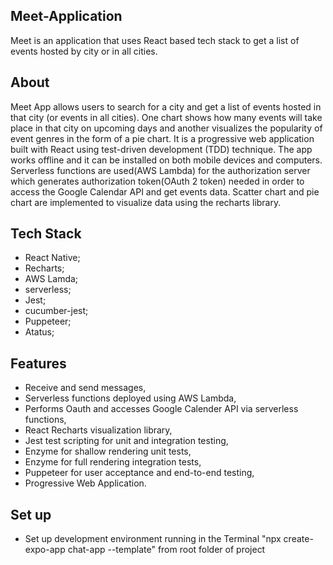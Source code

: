 ## Meet-Application
Meet is an application that uses React based tech stack to get a list of events hosted by city or in all cities.

## About

Meet App allows users to search for a city and get a list of events hosted in that city (or events in all cities). One chart shows how many events will take place in that city on upcoming days and another visualizes the popularity of event genres in the form of a pie chart. It is a progressive web application built with React using test-driven development (TDD) technique. The app works offline and it can be installed on both mobile devices and computers. Serverless functions are used(AWS Lambda) for the authorization server which generates authorization token(OAuth 2 token) needed in order to access the Google Calendar API and get events data. Scatter chart and pie chart are implemented to visualize data using the recharts library.

## Tech Stack
* React Native; 
* Recharts; 
* AWS Lamda; 
* serverless; 
* Jest;
* cucumber-jest; 
* Puppeteer; 
* Atatus;

## Features
* Receive and send messages,
* Serverless functions deployed using AWS Lambda,
* Performs Oauth and accesses Google Calender API via serverless functions,
* React Recharts visualization library,
* Jest test scripting for unit and integration testing,
* Enzyme for shallow rendering unit tests,
* Enzyme for full rendering integration tests,
* Puppeteer for user acceptance and end-to-end testing,
* Progressive Web Application.

## Set up
* Set up development environment running in the Terminal "npx create-expo-app chat-app --template" from root folder of project


